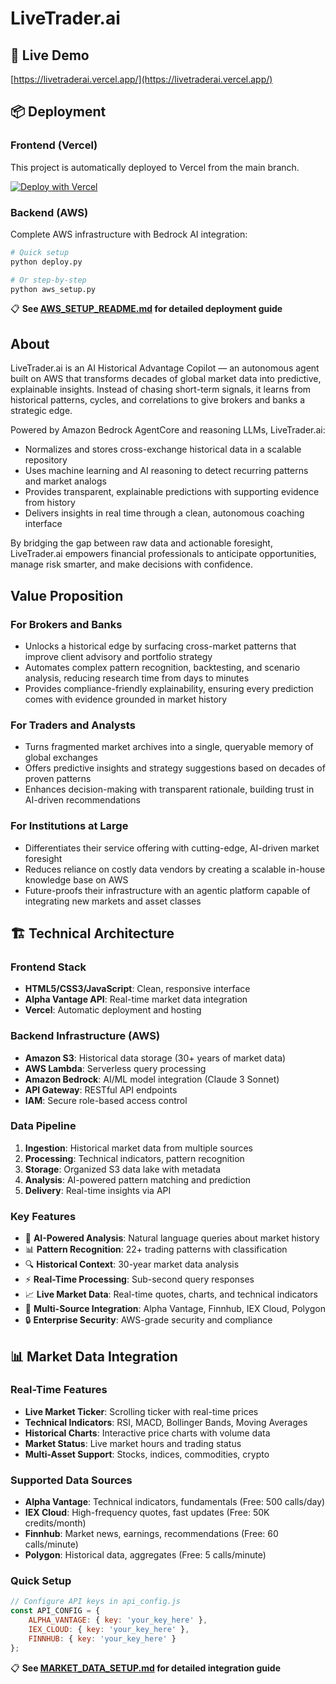 # LiveTrader.ai

## 🚀 Live Demo
[https://livetraderai.vercel.app/](https://livetraderai.vercel.app/)

## 📦 Deployment

### Frontend (Vercel)
This project is automatically deployed to Vercel from the main branch.

[![Deploy with Vercel](https://vercel.com/button)](https://vercel.com/new/clone?repository-url=https://github.com/swetharajan7/LiveTrader)

### Backend (AWS)
Complete AWS infrastructure with Bedrock AI integration:

```bash
# Quick setup
python deploy.py

# Or step-by-step
python aws_setup.py
```

📋 **See [AWS_SETUP_README.md](AWS_SETUP_README.md) for detailed deployment guide**

## About

LiveTrader.ai is an AI Historical Advantage Copilot — an autonomous agent built on AWS that transforms decades of global market data into predictive, explainable insights. Instead of chasing short-term signals, it learns from historical patterns, cycles, and correlations to give brokers and banks a strategic edge.

Powered by Amazon Bedrock AgentCore and reasoning LLMs, LiveTrader.ai:

- Normalizes and stores cross-exchange historical data in a scalable repository
- Uses machine learning and AI reasoning to detect recurring patterns and market analogs
- Provides transparent, explainable predictions with supporting evidence from history
- Delivers insights in real time through a clean, autonomous coaching interface

By bridging the gap between raw data and actionable foresight, LiveTrader.ai empowers financial professionals to anticipate opportunities, manage risk smarter, and make decisions with confidence.

## Value Proposition

### For Brokers and Banks
- Unlocks a historical edge by surfacing cross-market patterns that improve client advisory and portfolio strategy
- Automates complex pattern recognition, backtesting, and scenario analysis, reducing research time from days to minutes
- Provides compliance-friendly explainability, ensuring every prediction comes with evidence grounded in market history

### For Traders and Analysts
- Turns fragmented market archives into a single, queryable memory of global exchanges
- Offers predictive insights and strategy suggestions based on decades of proven patterns
- Enhances decision-making with transparent rationale, building trust in AI-driven recommendations

### For Institutions at Large
- Differentiates their service offering with cutting-edge, AI-driven market foresight
- Reduces reliance on costly data vendors by creating a scalable in-house knowledge base on AWS
- Future-proofs their infrastructure with an agentic platform capable of integrating new markets and asset classes

## 🏗 Technical Architecture

### Frontend Stack
- **HTML5/CSS3/JavaScript**: Clean, responsive interface
- **Alpha Vantage API**: Real-time market data integration
- **Vercel**: Automatic deployment and hosting

### Backend Infrastructure (AWS)
- **Amazon S3**: Historical data storage (30+ years of market data)
- **AWS Lambda**: Serverless query processing
- **Amazon Bedrock**: AI/ML model integration (Claude 3 Sonnet)
- **API Gateway**: RESTful API endpoints
- **IAM**: Secure role-based access control

### Data Pipeline
1. **Ingestion**: Historical market data from multiple sources
2. **Processing**: Technical indicators, pattern recognition
3. **Storage**: Organized S3 data lake with metadata
4. **Analysis**: AI-powered pattern matching and prediction
5. **Delivery**: Real-time insights via API

### Key Features
- 🤖 **AI-Powered Analysis**: Natural language queries about market history
- 📊 **Pattern Recognition**: 22+ trading patterns with classification
- 🔍 **Historical Context**: 30-year market data analysis
- ⚡ **Real-Time Processing**: Sub-second query responses
- 📈 **Live Market Data**: Real-time quotes, charts, and technical indicators
- 🎯 **Multi-Source Integration**: Alpha Vantage, Finnhub, IEX Cloud, Polygon
- 🔒 **Enterprise Security**: AWS-grade security and compliance

## 📊 Market Data Integration

### Real-Time Features
- **Live Market Ticker**: Scrolling ticker with real-time prices
- **Technical Indicators**: RSI, MACD, Bollinger Bands, Moving Averages
- **Historical Charts**: Interactive price charts with volume data
- **Market Status**: Live market hours and trading status
- **Multi-Asset Support**: Stocks, indices, commodities, crypto

### Supported Data Sources
- **Alpha Vantage**: Technical indicators, fundamentals (Free: 500 calls/day)
- **IEX Cloud**: High-frequency quotes, fast updates (Free: 50K credits/month)
- **Finnhub**: Market news, earnings, recommendations (Free: 60 calls/minute)
- **Polygon**: Historical data, aggregates (Free: 5 calls/minute)

### Quick Setup
```javascript
// Configure API keys in api_config.js
const API_CONFIG = {
    ALPHA_VANTAGE: { key: 'your_key_here' },
    IEX_CLOUD: { key: 'your_key_here' },
    FINNHUB: { key: 'your_key_here' }
};
```

📋 **See [MARKET_DATA_SETUP.md](MARKET_DATA_SETUP.md) for detailed integration guide**

